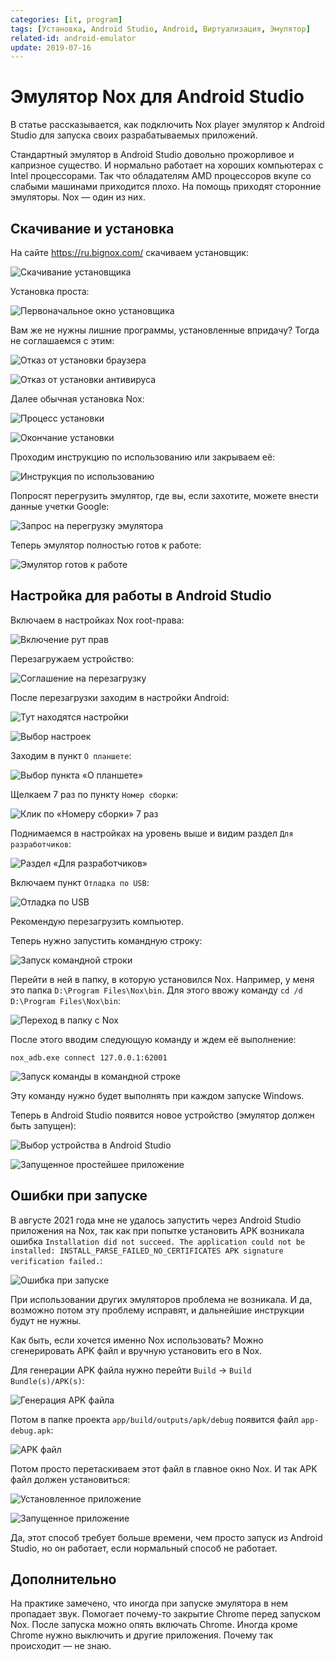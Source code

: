 ```yaml
---
categories: [it, program]
tags: [Установка, Android Studio, Android, Виртуализация, Эмулятор]
related-id: android-emulator
update: 2019-07-16
---
```


# Эмулятор Nox для Android Studio

В статье рассказывается, как подключить Nox player эмулятор к Android Studio для запуска своих разрабатываемых приложений.

Стандартный эмулятор в Android Studio довольно прожорливое и капризное существо. И нормально работает на хороших компьютерах с Intel процессорами. Так что обладателям AMD процессоров вкупе со слабыми машинами приходится плохо. На помощь приходят сторонние эмуляторы. Nox — один из них.

## Скачивание и установка

На сайте <https://ru.bignox.com/> скачиваем установщик:

![Скачивание установщика](img/download.png)

Установка проста:

![Первоначальное окно установщика](img/install_01.png)

Вам же не нужны лишние программы, установленные впридачу? Тогда не соглашаемся с этим:

![Отказ от установки браузера](img/install_02.png)

![Отказ от установки антивируса](img/install_03.png)

Далее обычная установка Nox:

![Процесс установки](img/install_04.png)

![Окончание установки](img/install_05.png)

Проходим инструкцию по использованию или закрываем её:

![Инструкция по использованию](img/install_06.png)

Попросят перегрузить эмулятор, где вы, если захотите, можете внести данные учетки Google:

![Запрос на перегрузку эмулятора](img/install_07.png)

Теперь эмулятор полностью готов к работе:

![Эмулятор готов к работе](img/nox.png)

## Настройка для работы в Android Studio

Включаем в настройках Nox root-права:

![Включение рут прав](img/root_01.png)

Перезагружаем устройство:

![Соглашение на перезагрузку](img/root_02.png)

После перезагрузки заходим в настройки Android:

![Тут находятся настройки](img/settings_01.png)

![Выбор настроек](img/settings_02.png)

Заходим в пункт `О планшете`:

![Выбор пункта «О планшете»](img/settings_03.png)

Щелкаем 7 раз по пункту `Номер сборки`:

![Клик по «Номеру сборки» 7 раз](img/settings_04.png)

Поднимаемся в настройках на уровень выше и видим раздел `Для разработчиков`:

![Раздел «Для разработчиков»](img/settings_05.png)

Включаем пункт `Отладка по USB`:

![Отладка по USB](img/settings_06.png)

Рекомендую перезагрузить компьютер.

Теперь нужно запустить командную строку:

![Запуск командной строки](img/settings_07.png)

Перейти в ней в папку, в которую установился Nox. Например, у меня это папка `D:\Program Files\Nox\bin`. Для этого ввожу команду `cd /d D:\Program Files\Nox\bin`:

![Переход в папку с Nox](img/settings_08.png)

После этого вводим следующую команду и ждем её выполнение:

```console
nox_adb.exe connect 127.0.0.1:62001
```

![Запуск команды в командной строке](img/settings_09.png)

Эту команду нужно будет выполнять при каждом запуске Windows.

Теперь в Android Studio появится новое устройство (эмулятор должен быть запущен):

![Выбор устройства в Android Studio](img/run_01.png)

![Запущенное простейшее приложение](img/run_02.png)

## Ошибки при запуске

В августе 2021 года мне не удалось запустить через Android Studio приложения на Nox, так как при попытке установить APK возникала ошибка `Installation did not succeed. The application could not be installed: INSTALL_PARSE_FAILED_NO_CERTIFICATES APK signature verification failed.`:

![Ошибка при запуске](img/error_01.png)

При использовании других эмуляторов проблема не возникала. И да, возможно потом эту проблему исправят, и дальнейшие инструкции будут не нужны.

Как быть, если хочется именно Nox использовать? Можно сгенерировать APK файл и вручную установить его в Nox.

Для генерации APK файла нужно перейти `Build` → `Build Bundle(s)/APK(s)`:

![Генерация APK файла](img/error_02.png)

Потом в папке проекта `app/build/outputs/apk/debug` появится файл `app-debug.apk`:

![APK файл](img/error_03.png)

Потом просто перетаскиваем этот файл в главное окно Nox. И так APK файл должен установиться:

![Установленное приложение](img/error_04.png)

![Запущенное приложение](img/error_05.png)

Да, этот способ требует больше времени, чем просто запуск из Android Studio, но он работает, если нормальный способ не работает.

## Дополнительно

На практике замечено, что иногда при запуске эмулятора в нем пропадает звук. Помогает почему-то закрытие Chrome перед запуском Nox. После запуска можно опять включать Chrome. Иногда кроме Chrome нужно выключить и другие приложения. Почему так происходит — не знаю.
